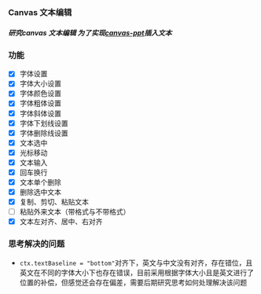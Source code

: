 ### Canvas 文本编辑

##### 研究canvas 文本编辑 为了实现[canvas-ppt](https://github.com/moneyinto/canvas-ppt)插入文本

### 功能
- [x] 字体设置
- [x] 字体大小设置
- [x] 字体颜色设置
- [x] 字体粗体设置
- [x] 字体斜体设置
- [x] 字体下划线设置
- [x] 字体删除线设置
- [x] 文本选中
- [x] 光标移动
- [x] 文本输入
- [x] 回车换行
- [x] 文本单个删除
- [x] 删除选中文本
- [x] 复制、剪切、粘贴文本
- [ ] 粘贴外来文本（带格式与不带格式）
- [x] 文本左对齐、居中、右对齐

### 思考解决的问题
- ```ctx.textBaseline = "bottom"```对齐下，英文与中文没有对齐，存在错位，且英文在不同的字体大小下也存在错误，目前采用根据字体大小且是英文进行了位置的补偿，但感觉还会存在偏差，需要后期研究思考如何处理解决该问题
